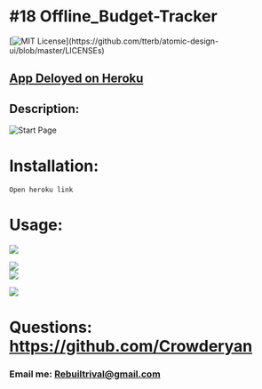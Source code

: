 # #18 Offline_Budget-Tracker

[![MIT License](https://img.shields.io/apm/l/atomic-design-ui.svg?)](https://github.com/tterb/atomic-design-ui/blob/master/LICENSEs)

## [App Deloyed on Heroku](https://-rr.herokuapp.com/)

## Description:

![Start Page](./images/.png)

# Installation:

    Open heroku link

# Usage:

![](./images/.png)

![](./images/.png)  
![](./images/.png)

![](./images/.png)

# Questions: https://github.com/Crowderyan

### Email me: <a href="mailto:Rebuiltrival@gmail.com" hspace="20">Rebuiltrival@gmail.com</a>
